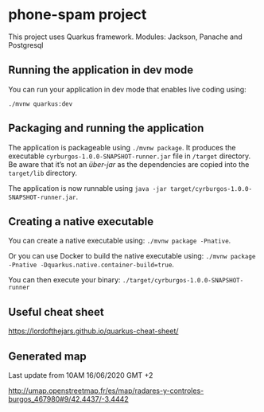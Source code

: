 # phone-spam project

This project uses Quarkus framework. Modules: Jackson, Panache and Postgresql

## Running the application in dev mode

You can run your application in dev mode that enables live coding using:
```
./mvnw quarkus:dev
```

## Packaging and running the application

The application is packageable using `./mvnw package`.
It produces the executable `cyrburgos-1.0.0-SNAPSHOT-runner.jar` file in `/target` directory.
Be aware that it’s not an _über-jar_ as the dependencies are copied into the `target/lib` directory.

The application is now runnable using `java -jar target/cyrburgos-1.0.0-SNAPSHOT-runner.jar`.

## Creating a native executable

You can create a native executable using: `./mvnw package -Pnative`.

Or you can use Docker to build the native executable using: `./mvnw package -Pnative -Dquarkus.native.container-build=true`.

You can then execute your binary: `./target/cyrburgos-1.0.0-SNAPSHOT-runner`

## Useful cheat sheet
https://lordofthejars.github.io/quarkus-cheat-sheet/

## Generated map

Last update from 10AM 16/06/2020 GMT +2 

http://umap.openstreetmap.fr/es/map/radares-y-controles-burgos_467980#9/42.4437/-3.4442
